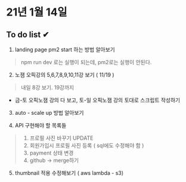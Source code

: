 
# 21년 1월 14일

## To do list ✔

1. landing page pm2 start 하는 방법 알아보기  
 > npm run dev 로는 실행이 되는데, pm2로는 실행이 안된다. 

2. 노잼 오픽강의 5,6,7,8,9,10,11강 보기 ( 11/19 )
>  내일 8강 보기. 19강까지

* 금-토 오픽노잼 강의 다 보고, 토-일 오픽노잼 강의 토대로 스크립트 작성하기

3. auto - scale up 방법 알아보기

4. API 구현해야 할 목록들

> 1. 프로필 사진 바꾸기 UPDATE
> 2. 회원가입시 프로필 사진 등록 ( sql에도 수정해야 함 )
> 3. payment 상태 변경
> 4. github -> merge하기

5. thumbnail 적용 수정해보기 ( aws lambda - s3)
